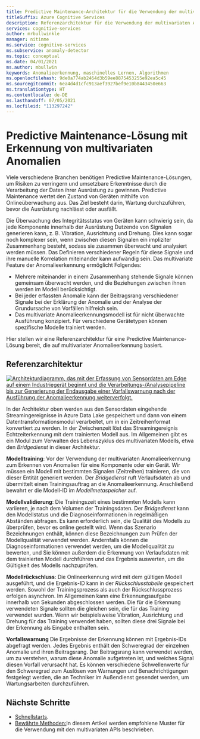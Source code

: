 ```yaml
---
title: Predictive Maintenance-Architektur für die Verwendung der multivariaten Anomalieerkennungs-API
titleSuffix: Azure Cognitive Services
description: Referenzarchitektur für die Verwendung der multivariaten Anomalieerkennungs-APIs, um die Anomalieerkennung zum Zweck vorausschauender Wartung auf Ihre Zeitreihendaten anzuwenden.
services: cognitive-services
author: mrbullwinkle
manager: nitinme
ms.service: cognitive-services
ms.subservice: anomaly-detector
ms.topic: conceptual
ms.date: 04/01/2021
ms.author: mbullwin
keywords: Anomalieerkennung, maschinelles Lernen, Algorithmen
ms.openlocfilehash: 9de0a774ab2464d3b59ee8875453255e92ea5c45
ms.sourcegitcommit: 6ea4d4d1cfc913aef3927bef9e10b8443450e663
ms.translationtype: HT
ms.contentlocale: de-DE
ms.lasthandoff: 07/05/2021
ms.locfileid: "113297242"
---
```

# <a name="predictive-maintenance-solution-with-anomaly-detector-multivariate"></a>Predictive Maintenance-Lösung mit Erkennung von multivariaten Anomalien

Viele verschiedene Branchen benötigen Predictive Maintenance-Lösungen, um Risiken zu verringern und umsetzbare Erkenntnisse durch die Verarbeitung der Daten ihrer Ausrüstung zu gewinnen. Predictive Maintenance wertet den Zustand von Geräten mithilfe von Onlineüberwachung aus. Das Ziel besteht darin, Wartung durchzuführen, bevor die Ausrüstung nachlässt oder ausfällt.

Die Überwachung des Integritätsstatus von Geräten kann schwierig sein, da jede Komponente innerhalb der Ausrüstung Dutzende von Signalen generieren kann, z. B. Vibration, Ausrichtung und Drehung.  Dies kann sogar noch komplexer sein, wenn zwischen diesen Signalen ein impliziter Zusammenhang besteht, sodass sie zusammen überwacht und analysiert werden müssen. Das Definieren verschiedener Regeln für diese Signale und ihre manuelle Korrelation miteinander kann aufwändig sein. Das multivariate Feature der Anomalieerkennung ermöglicht Folgendes:

* Mehrere miteinander in einem Zusammenhang stehende Signale können gemeinsam überwacht werden, und die Beziehungen zwischen ihnen werden im Modell berücksichtigt.
* Bei jeder erfassten Anomalie kann der Beitragsrang verschiedener Signale bei der Erklärung der Anomalie und der Analyse der Grundursache von Vorfällen hilfreich sein.
* Das multivariate Anomalieerkennungsmodell ist für nicht überwachte Ausführung konzipiert. Für verschiedene Gerätetypen können spezifische Modelle trainiert werden.

Hier stellen wir eine Referenzarchitektur für eine Predictive Maintenance-Lösung bereit, die auf multivariater Anomalieerkennung basiert.

## <a name="reference-architecture"></a>Referenzarchitektur

[ ![Architekturdiagramm, das mit der Erfassung von Sensordaten am Edge auf einem Industriegerät beginnt und die Verarbeitungs-/Analysepipeline bis zur Generierung der Endausgabe einer Vorfallswarnung nach der Ausführung der Anomalieerkennung weiterverfolgt.](../media/multivariate-architecture/multivariate-architecture.png) ](../media/multivariate-architecture/multivariate-architecture.png#lightbox)

In der Architektur oben werden aus den Sensordaten eingehende Streamingereignisse in Azure Data Lake gespeichert und dann von einem Datentransformationsmodul verarbeitet, um in ein Zeitreihenformat konvertiert zu werden. In der Zwischenzeit löst das Streamingereignis Echtzeiterkennung mit dem trainierten Modell aus. Im Allgemeinen gibt es ein Modul zum Verwalten des Lebenszyklus des multivariaten Modells, etwa den *Bridgedienst* in dieser Architektur.

**Modelltraining**: Vor der Verwendung der multivariaten Anomalieerkennung zum Erkennen von Anomalien für eine Komponente oder ein Gerät. Wir müssen ein Modell mit bestimmten Signalen (Zeitreihen) trainieren, die von dieser Entität generiert werden. Der *Bridgedienst* ruft Verlaufsdaten ab und übermittelt einen Trainingsauftrag an die Anomalieerkennung. Anschließend bewahrt er die Modell-ID im *Modellmetaspeicher* auf.

**Modellvalidierung**: Die Trainingszeit eines bestimmten Modells kann variieren, je nach dem Volumen der Trainingsdaten. Der *Bridgedienst* kann den Modellstatus und die Diagnoseinformationen in regelmäßigen Abständen abfragen. Es kann erforderlich sein, die Qualität des Modells zu überprüfen, bevor es online gestellt wird. Wenn das Szenario Bezeichnungen enthält, können diese Bezeichnungen zum Prüfen der Modellqualität verwendet werden. Andernfalls können die Diagnoseinformationen verwendet werden, um die Modellqualität zu bewerten, und Sie können außerdem die Erkennung von Verlaufsdaten mit dem trainierten Modell durchführen und das Ergebnis auswerten, um die Gültigkeit des Modells nachzuprüfen.

**Modellrückschluss**: Die Onlineerkennung wird mit dem gültigen Modell ausgeführt, und die Ergebnis-ID kann in der *Rückschlusstabelle* gespeichert werden. Sowohl der Trainingsprozess als auch der Rückschlussprozess erfolgen asynchron. Im Allgemeinen kann eine Erkennungsaufgabe innerhalb von Sekunden abgeschlossen werden. Die für die Erkennung verwendeten Signale sollten die gleichen sein, die für das Training verwendet wurden. Wenn wir beispielsweise Vibration, Ausrichtung und Drehung für das Training verwendet haben, sollten diese drei Signale bei der Erkennung als Eingabe enthalten sein.

**Vorfallswarnung** Die Ergebnisse der Erkennung können mit Ergebnis-IDs abgefragt werden. Jedes Ergebnis enthält den Schweregrad der einzelnen Anomalie und ihren Beitragsrang. Der Beitragsrang kann verwendet werden, um zu verstehen, warum diese Anomalie aufgetreten ist, und welches Signal diesen Vorfall verursacht hat. Es können verschiedene Schwellenwerte für den Schweregrad zum Auslösen von Warnungen und Benachrichtigungen festgelegt werden, die an Techniker im Außendienst gesendet werden, um Wartungsarbeiten durchzuführen.

## <a name="next-steps"></a>Nächste Schritte

- [Schnellstarts](../quickstarts/client-libraries-multivariate.md).
- [Bewährte Methoden:](../concepts/best-practices-multivariate.md)In diesem Artikel werden empfohlene Muster für die Verwendung mit den multivariaten APIs beschrieben.